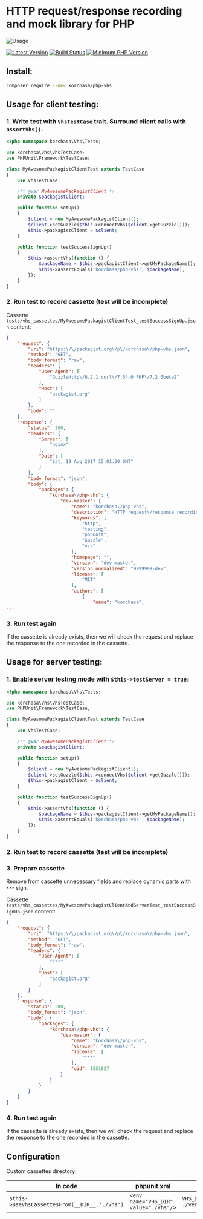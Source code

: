 # HTTP request/response recording and mock library for PHP

![Usage](http://i.imgur.com/XqnAxyp.gif)

[![Latest Version](https://img.shields.io/packagist/v/korchasa/php-vhs.svg?style=flat-square)](https://packagist.org/packages/korchasa/php-vhs)
[![Build Status](https://travis-ci.org/korchasa/php-vhs.svg?style=flat-square)](https://travis-ci.org/korchasa/php-vhs)
[![Minimum PHP Version](https://img.shields.io/badge/php-%3E%3D%207.0-8892BF.svg?style=flat-square)](https://php.net/)

## Install:
```bash
composer require --dev korchasa/php-vhs
```

## Usage for client testing:
 
### 1. Write test with ```VhsTestCase``` trait. Surround client calls with ```assertVhs()```.

```php
<?php namespace korchasa\Vhs\Tests;

use korchasa\Vhs\VhsTestCase;
use PHPUnit\Framework\TestCase;

class MyAwesomePackagistClientTest extends TestCase
{
    use VhsTestCase;

    /** @var MyAwesomePackagistClient */
    private $packagistClient;

    public function setUp()
    {
        $client = new MyAwesomePackagistClient();
        $client->setGuzzle($this->connectVhs($client->getGuzzle()));
        $this->packagistClient = $client;
    }

    public function testSuccessSignUp()
    {
        $this->assertVhs(function () {
            $packageName = $this->packagistClient->getMyPackageName();
            $this->assertEquals('korchasa/php-vhs', $packageName);
        });
    }
}

```

### 2. Run test to record cassette (test will be incomplete)

Cassette ``tests/vhs_cassettes/MyAwesomePackagistClientTest_testSuccessSignUp.json`` content:

```json
{
    "request": {
        "uri": "https:\/\/packagist.org\/p\/korchasa\/php-vhs.json",
        "method": "GET",
        "body_format": "raw",
        "headers": {
            "User-Agent": [
                "GuzzleHttp\/6.2.1 curl\/7.54.0 PHP\/7.2.0beta2"
            ],
            "Host": [
                "packagist.org"
            ]
        },
        "body": ""
    },
    "response": {
        "status": 200,
        "headers": {
            "Server": [
                "nginx"
            ],
            "Date": [
                "Sat, 19 Aug 2017 15:01:30 GMT"
            ]
        },
        "body_format": "json",
        "body": {
            "packages": {
                "korchasa\/php-vhs": {
                    "dev-master": {
                        "name": "korchasa\/php-vhs",
                        "description": "HTTP request\/response recording and mock library for PHP",
                        "keywords": [
                            "http",
                            "testing",
                            "phpunit",
                            "Guzzle",
                            "vcr"
                        ],
                        "homepage": "",
                        "version": "dev-master",
                        "version_normalized": "9999999-dev",
                        "license": [
                            "MIT"
                        ],
                        "authors": [
                            {
                                "name": "korchasa",
...

```

### 3. Run test again

If the cassette is already exists, then we will check the request and replace the response to the one recorded in the cassette.


## Usage for server testing:

### 1. Enable server testing mode with ```$this->testServer = true;```

```php
<?php namespace korchasa\Vhs\Tests;

use korchasa\Vhs\VhsTestCase;
use PHPUnit\Framework\TestCase;

class MyAwesomePackagistClientTest extends TestCase
{
    use VhsTestCase;

    /** @var MyAwesomePackagistClient */
    private $packagistClient;

    public function setUp()
    {
        $client = new MyAwesomePackagistClient();
        $client->setGuzzle($this->connectVhs($client->getGuzzle()));
        $this->packagistClient = $client;
    }

    public function testSuccessSignUp()
    {
        $this->assertVhs(function () {
            $packageName = $this->packagistClient->getMyPackageName();
            $this->assertEquals('korchasa/php-vhs', $packageName);
        });
    }
}

```

### 2. Run test to record cassette (test will be incomplete)

### 3. Prepare cassette

Remove from cassette unnecessary fields and replace dynamic parts with ```***``` sign.

Cassette ``tests/vhs_cassettes/MyAwesomePackagistClientAndServerTest_testSuccessSignUp.json`` content:
 
```json
{
    "request": {
        "uri": "https:\/\/packagist.org\/p\/korchasa\/php-vhs.json",
        "method": "GET",
        "body_format": "raw",
        "headers": {
            "User-Agent": [
                "***"
            ],
            "Host": [
                "packagist.org"
            ]
        }
    },
    "response": {
        "status": 200,
        "body_format": "json",
        "body": {
            "packages": {
                "korchasa\/php-vhs": {
                    "dev-master": {
                        "name": "korchasa\/php-vhs",
                        "version": "dev-master",
                        "license": [
                            "***"
                        ],
                        "uid": 1551827
                    }
                }
            }
        }
    }
}
``` 

### 4. Run test again

If the cassette is already exists, then we will check the request and replace the response to the one recorded in the cassette.

## Configuration
Custom cassettes directory:

In code | phpunit.xml | env vars
------- | ----------- | --------
```$this->useVhsCassettesFrom(__DIR__.'./vhs')``` | ```<env name="VHS_DIR" value="./vhs"/>``` | ```VHS_DIR=./vhs ./vendor/bin/phpunit```